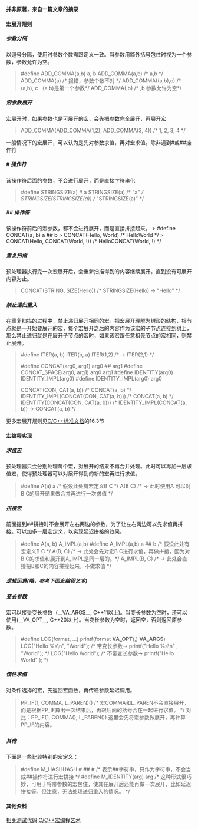 **并非原著，来自一篇文章的摘录**
#### 宏展开规则
##### 参数分隔
以逗号分隔，使用时参数个数需跟定义一致。当参数用额外括号包住时视为一个参数，参数允许为空。
> #define  ADD_COMMA(a,b) a, b
> ADD_COMMA(a,b)  /\* a,b \*/
> ADD_COMMA(a)  /\* 报错，参数个数不对 \*/
> ADD_COMMA((a,b),c)  /\* (a,b), c （a,b)是第一个参数\*/
> ADD_COMMA(,b)  /\* ,b 参数允许为空\*/

##### 宏参数展开
宏展开时，如果参数也是可展开的宏，会先把参数完全展开，再展开宏
> ADD_COMMA(ADD_COMMA(1,2), ADD_COMMA(3, 4)) /* 1, 2, 3, 4 */

 一般情况下的宏展开，可以认为是先对参数求值，再对宏求值。除非遇到#或##操作符
	
##### \# 操作符
该操作符后面的参数，不会进行展开，而是直接字符串化
 > #define STRINGSIZE(a) # a
 > STRINGSIZE(a)  /* "a" */
 > STRINGSIZE(STRINGSIZE(a)) /* "STRINGSIZE(a)" */
 	
##### \#\# 操作符
该操作符前后的宏参数，都不会进行展开，而是直接拼接起来。
	> #define CONCAT(a, b) a ## b
	> CONCAT(Hello, World)   /\* HelloWorld \*/
	> CONCAT(Hello, CONCAT(World, !))  /\* HelloCONCAT(World, !) \*/
	
##### 重复扫描
预处理器执行完一次宏展开后，会重新扫描得到的内容继续展开。直到没有可展开内容为止。
> CONCAT(STRING, SIZE(Hello))  /\* STRINGSIZE(Hello) -> "Hello" \*/

##### 禁止递归重入
在重复扫描的过程中，禁止递归展开相同的宏。把宏展开理解为树形的结构，根节点就是一开始要展开的宏，每个宏展开之后的内容作为该宏的子节点连接到树上，那么禁止递归就是在展开子节点的宏时，如果该宏跟任意祖先节点的宏相同，则禁止展开。
> #define ITER(a, b) ITER(b, a)
> ITER(1,2)      /\* -> ITER(2,1) \*/
> 
> #define CONCAT(arg0, arg1) arg0 ## arg1
> #define CONCAT_SPACE(arg0, arg1) arg0 arg1
> #define IDENTITY(arg0) IDENTITY_IMPL(arg0)
> #define IDENTITY_IMPL(arg0) arg0
>
> CONCAT(CON, CAT(a, b))                  /\*  CONCAT(a, b) \*/
> IDENTITY_IMPL(CONCAT(CON, CAT(a, b)))   /\*  CONCAT(a, b) \*/
> IDENTITY(CONCAT(CON, CAT(a, b)))        /\*  IDENTITY_IMPL(CONCAT(a, b)) -> CONCAT(a, b) \*/

更多宏展开规则见[C/C++标准文档](http://www.open-std.org/jtc1/sc22/wg21/docs/papers/2014/n4296.pdf)的16.3节

#### 宏编程实现
##### 求值宏
预处理器只会分别处理每个宏，对展开的结果不再合并处理。此时可以再加一层求值宏，使得预处理器可以对展开得到的新的宏再进行求值。
> #define  A(a) a
>  /\* 假设此处有宏定义B C \*/
>  A(B C)  /\* -> 此时使用A 可以对B C的展开结果做合并再进行一次求值 \*/
##### 拼接宏
前面提到\#\#拼接时不会展开左右两边的参数，为了让左右两边可以先求值再拼接。可以加多一层宏定义，以实现延迟拼接的效果。
> #define A(a, b) A_IMPL(a,b)
> #define A_IMPL(a,b) a ## b
> /\* 假设此处有宏定义B C \*/
> A(B, C) /\* -> 此处会先对宏B C进行求值，再做拼接，因为对B C的求值和展开到A_IMPL是同一层的。\*/
> A_IMPL(B, C)  /\* -> 此处会直接把B和C的内容拼接起来，不做求值 \*/
##### 逻辑运算(略，参考下面宏编程艺术)
##### 变长参数
宏可以接受变长参数（\_\_VA_ARGS\_\_, C++11以上)。当变长参数为空时，还可以使用(\_\_VA_OPT\_\_, C++20以上)。当变长参数为空时，返回空，否则返回原参数。
> #define LOG(format, ...) printf(format __VA_OPT__(,) __VA_ARGS__)
> LOG("Hello %s\n", "World"); /\* 带变长参数-> printf("Hello %s\n" , "World"); \*/
> LOG("Hello World");  /\* 不带变长参数-> printf("Hello World" ); \*/
##### 惰性求值
对条件选择的宏，先返回宏函数，再传递参数延迟调用。
> PP_IF(1, COMMA, L_PAREN)()  /\* 宏COMMA和L_PAREN不会直接展开，而是根据PP_IF算出一次结果后，再跟后面的括号合在一起进行求值。 \*/
> 对比：PP_IF(1, COMMA(), L_PAREN()) 这里会先将宏参数做展开，再计算PP_IF的内容。
##### 

##### 其他
下面是一些比较特别的宏定义：
> #define M_HASHHASH \# \#\# \#  /\* 表示\#\#字符串，只作为字符串，不会当成\#\#操作符进行宏拼接 \*/
> #define M_IDENTITY(arg) arg  /\* 这种形式很巧妙，可用于将带参数的宏包住，使其在展开后还能再做一次展开，比如延迟拼接等。但注意，无法处理递归重入的情况。 \*/

#### 其他资料
[相关测试代码](https://godbolt.org/resetlayout/coWvc5Pse)
[C/C++宏编程艺术](https://bot-man-jl.github.io/articles/?post=2020/Macro-Programming-Art)



